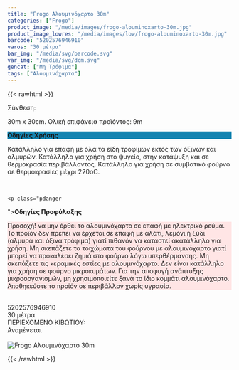 ```yaml
---
title: "Frogo Αλουμινόχαρτο 30m"
categories: ["Frogo"]
product_image: "/media/images/frogo-alouminoxarto-30m.jpg"
product_image_lowres: "/media/images/low/frogo-alouminoxarto-30m.jpg"
barcode: "5202576946910"
varos: "30 μέτρα"
bar_img: "/media/svg/barcode.svg"
var_img: "/media/svg/dcm.svg"
gencat: ["Μη Τρόφιμα"]
tags: ["Αλουμινόχαρτα"]
---
```

{{< rawhtml >}}
<div class="product">
    <div id="sistatika">Σύνθεση:</div>
    <p>30m x 30cm. Ολική επιφάνεια προϊόντος: 9m</p>
    <p class="pgend
" style="
    background: #1484b1;
"><b>Οδηγίες Χρήσης</b></p>
    <p class="pgray">
        Κατάλληλο για επαφή με όλα τα είδη τροφίμων εκτός των όξινων και αλμυρών.
        Κατάλληλο για χρήση στο ψυγείο, στην κατάψυξη και σε θερμοκρασία περιβάλλοντος.
        Κατάλληλο για χρήση σε συμβατικό φούρνο σε θερμοκρασίες μέχρι 220οC.
    </p><br>

    <p class="pdanger
"><b>Οδηγίες Προφύλαξης</b></p>
    <p class="pgray
" style="
    background: #ffe5e5;
">
        Προσοχή! να μην έρθει το αλουμινόχαρτο σε επαφή με ηλεκτρικό ρεύμα.
        Το προϊόν δεν πρέπει να έρχεται σε επαφή με αλάτι, λεμόνι ή ξύδι (αλμυρά και όξινα τρόφιμα) γιατί πιθανόν να
        καταστεί ακατάλληλο για χρήση.
        Μη σκεπάζετε τα τοιχώματα του φούρνου με αλουμινόχαρτο γιατί μπορεί να προκαλέσει ζημιά στο φούρνο λόγω
        υπερθέρμανσης.
        Μη σκεπάζετε τις κεραμικές εστίες με αλουμινόχαρτο.
        Δεν είναι κατάλληλο για χρήση σε φούρνο μικροκυμάτων.
        Για την αποφυγή ανάπτυξης μικροοργανισμών, μη χρησιμοποιείτε ξανά το ίδιο κομμάτι αλουμινόχαρτο.
        Αποθηκεύστε το προϊόν σε περιβάλλον χωρίς υγρασία.
    </p><br>
    <div id="barcode">
        <div id="barimage1"></div><span id="bartext">5202576946910</span>
    </div>
    <div id="varos">
        <div id="dimimg">
        </div><span id="varostext">30 μέτρα</span>
    </div>
    <div id="kivotio">ΠΕΡΙΕΧΟΜΕΝΟ ΚΙΒΩΤΙΟΥ:<br>Αναμένεται</div><br>
    <div class="pimg"><img alt="Frogo Αλουμινόχαρτο 30m" title="Frogo Αλουμινόχαρτο 30m"
            src="/media/images/frogo-alouminoxarto-30m.jpg"></div>
</div>
{{< /rawhtml >}}